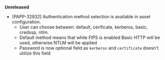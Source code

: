 **Unreleased**

* [PAPP-32932] Authentication method selection is available in asset configuration. 
    * User can choose between: default, cerificate, kerberos, basic, credssp, ntlm.  
    * Default method means that while FIPS is enabled Basic HTTP will be used, otherwise NTLM will be applied
    * Password is now optional field as `kerberos` and `certificate` doesn't utilize this field
